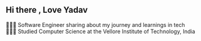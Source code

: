 ## Hi there , Love Yadav
👩🏻‍💻 Software Engineer sharing about my journey and learnings in tech<br/>
👩🏻‍🎓 Studied Computer Science at the Vellore Institute of Technology, India<br/>

